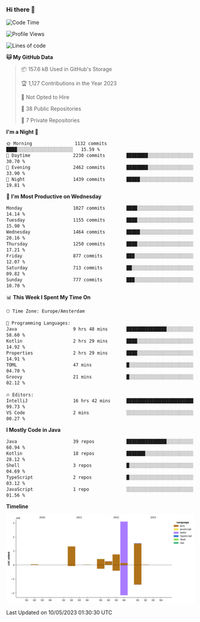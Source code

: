### Hi there 👋


<!--START_SECTION:waka-->
![Code Time](http://img.shields.io/badge/Code%20Time-3%2C190%20hrs%2042%20mins-blue)

![Profile Views](http://img.shields.io/badge/Profile%20Views-4-blue)

![Lines of code](https://img.shields.io/badge/From%20Hello%20World%20I%27ve%20Written-7.4%20million%20lines%20of%20code-blue)

**🐱 My GitHub Data** 

> 📦 157.6 kB Used in GitHub's Storage 
 > 
> 🏆 1,127 Contributions in the Year 2023
 > 
> 🚫 Not Opted to Hire
 > 
> 📜 38 Public Repositories 
 > 
> 🔑 7 Private Repositories 
 > 
**I'm a Night 🦉** 

```text
🌞 Morning                1132 commits        ████░░░░░░░░░░░░░░░░░░░░░   15.59 % 
🌆 Daytime                2230 commits        ████████░░░░░░░░░░░░░░░░░   30.70 % 
🌃 Evening                2462 commits        ████████░░░░░░░░░░░░░░░░░   33.90 % 
🌙 Night                  1439 commits        █████░░░░░░░░░░░░░░░░░░░░   19.81 % 
```
📅 **I'm Most Productive on Wednesday** 

```text
Monday                   1027 commits        ████░░░░░░░░░░░░░░░░░░░░░   14.14 % 
Tuesday                  1155 commits        ████░░░░░░░░░░░░░░░░░░░░░   15.90 % 
Wednesday                1464 commits        █████░░░░░░░░░░░░░░░░░░░░   20.16 % 
Thursday                 1250 commits        ████░░░░░░░░░░░░░░░░░░░░░   17.21 % 
Friday                   877 commits         ███░░░░░░░░░░░░░░░░░░░░░░   12.07 % 
Saturday                 713 commits         ██░░░░░░░░░░░░░░░░░░░░░░░   09.82 % 
Sunday                   777 commits         ███░░░░░░░░░░░░░░░░░░░░░░   10.70 % 
```


📊 **This Week I Spent My Time On** 

```text
🕑︎ Time Zone: Europe/Amsterdam

💬 Programming Languages: 
Java                     9 hrs 48 mins       ███████████████░░░░░░░░░░   58.60 % 
Kotlin                   2 hrs 29 mins       ████░░░░░░░░░░░░░░░░░░░░░   14.92 % 
Properties               2 hrs 29 mins       ████░░░░░░░░░░░░░░░░░░░░░   14.91 % 
TOML                     47 mins             █░░░░░░░░░░░░░░░░░░░░░░░░   04.70 % 
Groovy                   21 mins             █░░░░░░░░░░░░░░░░░░░░░░░░   02.12 % 

🔥 Editors: 
IntelliJ                 16 hrs 42 mins      █████████████████████████   99.73 % 
VS Code                  2 mins              ░░░░░░░░░░░░░░░░░░░░░░░░░   00.27 % 
```

**I Mostly Code in Java** 

```text
Java                     39 repos            ███████████████░░░░░░░░░░   60.94 % 
Kotlin                   18 repos            ███████░░░░░░░░░░░░░░░░░░   28.12 % 
Shell                    3 repos             █░░░░░░░░░░░░░░░░░░░░░░░░   04.69 % 
TypeScript               2 repos             █░░░░░░░░░░░░░░░░░░░░░░░░   03.12 % 
JavaScript               1 repo              ░░░░░░░░░░░░░░░░░░░░░░░░░   01.56 % 
```



**Timeline**

![Lines of Code chart](https://raw.githubusercontent.com/powercasgamer/powercasgamer/master/assets/bar_graph.png)


 Last Updated on 10/05/2023 01:30:30 UTC
<!--END_SECTION:waka-->
